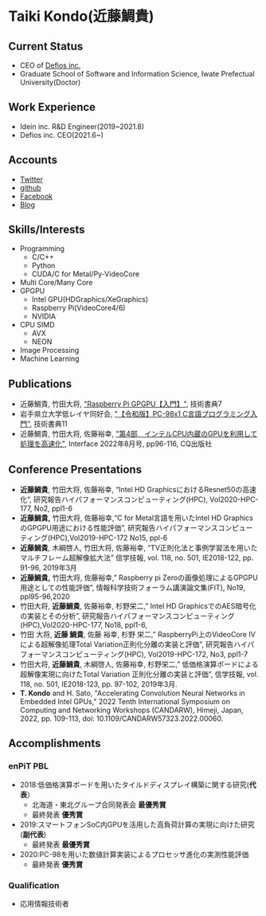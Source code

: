 # Taiki Kondo(近藤鯛貴)
## Current Status
- CEO of [Defios inc.](https://www.defios.jp/)
- Graduate School of Software and Information Science, Iwate Prefectual University(Doctor)

## Work Experience
- Idein inc. R&D Engineer(2019~2021.8)
- Defios inc. CEO(2021.6~)

## Accounts

- [Twitter](https://twitter.com/Taiki_azrs)
- [github](https://github.com/Taiki-azrs)
- [Facebook](https://www.facebook.com/kontaiml)
- [Blog](https://taiki-azrs.hatenablog.com/)

## Skills/Interests
- Programming
	- C/C++
	- Python
	- CUDA/C for Metal/Py-VideoCore
- Multi Core/Many Core
- GPGPU
	- Intel GPU(HDGraphics/XeGraphics)
	- Raspberry Pi(VideoCore4/6)
	- NVIDIA
- CPU SIMD
	- AVX
	- NEON
- Image Processing
- Machine Learning

## Publications
- 近藤鯛貴, 竹田大将, ["Raspberry Pi GPGPU【入門】"](https://lowlayerlovers.booth.pm/), 技術書典7
- 岩手県立大学低レイヤ同好会, ["【令和版】PC-98x1 C言語プログラミング入門"](https://techbookfest.org/product/4659953830723584?productVariantID=5918438637699072&utm_campaign=share&utm_medium=social&utm_source=twitter), 技術書典11
- 近藤鯛貴, 竹田大将, 佐藤裕幸, ["第4部　インテルCPU内蔵のGPUを利用して処理を高速化"](https://shop.cqpub.co.jp/hanbai/books/MIF/MIF202208.html), Interface 2022年8月号, pp96-116, CQ出版社

## Conference Presentations
- **近藤鯛貴**, 竹田大将, 佐藤裕幸, “Intel HD GraphicsにおけるResnet50の高速化”, 研究報告ハイパフォーマンスコンピューティング(HPC), Vol2020-HPC-177, No2, ppl1-6 
- **近藤鯛貴,** 竹田大将, 佐藤裕幸,“C for Metal言語を用いたIntel HD GraphicsのGPGPU用途における性能評価”, 研究報告ハイパフォーマンスコンピューティング(HPC),Vol2019-HPC-172 No15, ppl-6 
- **近藤鯛貴**, 木綱啓人, 竹田大将, 佐藤裕幸, “TV正則化法と事例学習法を用いたマルチフレーム超解像拡大法” 信学技報, vol. 118, no. 501, IE2018-122, pp. 91-96, 2019年3月 
- **近藤鯛貴,** 竹田大将, 佐藤裕幸,” Raspberry pi Zeroの画像処理によるGPGPU用途としての性能評価”, 情報科学技術フォーラム講演論文集(FIT), No19, ppl95-96,2020 
- 竹田大将,  **近藤鯛貴**, 佐藤裕幸,  杉野栄二,” Intel HD GraphicsでのAES暗号化の実装とその分析”, 研究報告ハイパフォーマンスコンピューティング(HPC),Vol2020-HPC-177, No18, ppl1-6,
-  竹田 大将, **近藤 鯛貴**, 佐藤 裕幸, 杉野 栄二,” RaspberryPi上のVideoCore IVによる超解像処理Total Variation正則化分離の実装と評価”, 研究報告ハイパフォーマンスコンピューティング(HPC), Vol2019-HPC-172, No3, ppl1-7
- 竹田大将,  **近藤鯛貴**,  木綱啓人,  佐藤裕幸,  杉野栄二,” 低価格演算ボードによる超解像実現に向けたTotal Variation 正則化分離の実装と評価”, 信学技報, vol. 118, no. 501, IE2018-123, pp. 97-102, 2019年3月.
- **T. Kondo** and H. Sato, "Accelerating Convolution Neural Networks in Embedded Intel GPUs," 2022 Tenth International Symposium on Computing and Networking Workshops (CANDARW), Himeji, Japan, 2022, pp. 109-113, doi: 10.1109/CANDARW57323.2022.00060.

## Accomplishments
### enPiT PBL
- 2018:低価格演算ボードを用いたタイルドディスプレイ構築に関する研究(**代表**）
	- 北海道・東北グループ合同発表会 **最優秀賞**
	- 最終発表 **優秀賞**
- 2019:スマートフォンSoC内GPUを活用した高負荷計算の実現に向けた研究(**副代表**)
	- 最終発表 **最優秀賞**
- 2020:PC-98を用いた数値計算実装によるプロセッサ進化の実測性能評価
	- 最終発表 **優秀賞**

### Qualification
- 応用情報技術者
